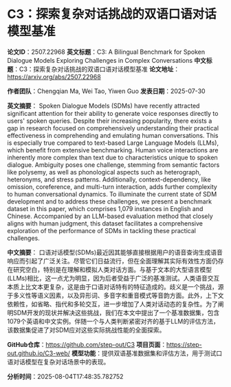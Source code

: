 # C3：探索复杂对话挑战的双语口语对话模型基准

**论文ID**：2507.22968
**英文标题**：C3: A Bilingual Benchmark for Spoken Dialogue Models Exploring   Challenges in Complex Conversations
**中文标题**：C3：探索复杂对话挑战的双语口语对话模型基准
**论文地址**：https://arxiv.org/abs/2507.22968

**作者团队**：Chengqian Ma, Wei Tao, Yiwen Guo
**发表日期**：2025-07-30

**英文摘要**：
Spoken Dialogue Models (SDMs) have recently attracted significant attention
for their ability to generate voice responses directly to users' spoken
queries. Despite their increasing popularity, there exists a gap in research
focused on comprehensively understanding their practical effectiveness in
comprehending and emulating human conversations. This is especially true
compared to text-based Large Language Models (LLMs), which benefit from
extensive benchmarking. Human voice interactions are inherently more complex
than text due to characteristics unique to spoken dialogue. Ambiguity poses one
challenge, stemming from semantic factors like polysemy, as well as
phonological aspects such as heterograph, heteronyms, and stress patterns.
Additionally, context-dependency, like omission, coreference, and multi-turn
interaction, adds further complexity to human conversational dynamics. To
illuminate the current state of SDM development and to address these
challenges, we present a benchmark dataset in this paper, which comprises 1,079
instances in English and Chinese. Accompanied by an LLM-based evaluation method
that closely aligns with human judgment, this dataset facilitates a
comprehensive exploration of the performance of SDMs in tackling these
practical challenges.

**中文摘要**：
口语对话模型(SDMs)最近因其能够直接根据用户的语音查询生成语音响应而引起了广泛关注。尽管它们日益流行，但在全面理解其实际有效性方面仍存在研究空白，特别是在理解和模拟人类对话方面。与基于文本的大型语言模型(LLMs)相比，这一点尤为明显，因为后者受益于广泛的基准测试。人类语音交互本质上比文本更复杂，这是由于口语对话特有的特征造成的。歧义是一个挑战，源于多义性等语义因素，以及异形词、多音字和重音模式等音韵方面。此外，上下文依赖性，如省略、指代和多轮交互，进一步增加了人类对话动态的复杂性。为了阐明SDM开发的现状并解决这些挑战，我们在本文中提出了一个基准数据集，包含1079个英语和中文实例。伴随一个与人类判断紧密对齐的基于LLM的评估方法，该数据集促进了对SDM应对这些实际挑战性能的全面探索。

**GitHub仓库**：https://github.com/step-out/C3
**项目页面**：https://step-out.github.io/C3-web/
**模型功能**：提供双语基准数据集和评估方法，用于测试口语对话模型在复杂对话场景中的表现。

**分析时间**：2025-08-04T17:48:35.782752
